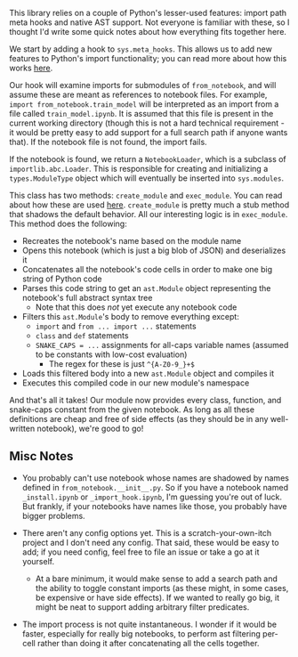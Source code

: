 This library relies on a couple of Python's lesser-used features: import path
meta hooks and native AST support. Not everyone is familiar with these, so I
thought I'd write some quick notes about how everything fits together here.

We start by adding a hook to `sys.meta_hooks`. This allows us to add new
features to Python's import functionality; you can read more about how this
works [here](https://docs.python.org/3/reference/import.html#the-meta-path).

Our hook will examine imports for submodules of `from_notebook`, and will
assume these are meant as references to notebook files. For example, `import
from_notebook.train_model` will be interpreted as an import from a file called
`train_model.ipynb`. It is assumed that this file is present in the current
working directory (though this is not a hard technical requirement - it would
be pretty easy to add support for a full search path if anyone wants that). If
the notebook file is not found, the import fails.

If the notebook is found, we return a `NotebookLoader`, which is a subclass of
`importlib.abc.Loader`. This is responsible for creating and initializing a
`types.ModuleType` object which will eventually be inserted into `sys.modules`.

This class has two methods: `create_module` and `exec_module`. You can read
about how these are used [here](https://docs.python.org/3/reference/import.html#loading).
`create_module` is pretty much a stub method that shadows the default behavior.
All our interesting logic is in `exec_module`. This method does the following:

* Recreates the notebook's name based on the module name
* Opens this notebook (which is just a big blob of JSON) and deserializes it
* Concatenates all the notebook's code cells in order to make one big string of Python code
* Parses this code string to get an `ast.Module` object representing the notebook's full abstract syntax tree
  * Note that this does *not* yet execute any notebook code
* Filters this `ast.Module`'s body to remove everything except:
  * `import` and `from ... import ...` statements
  * `class` and `def` statements
  * `SNAKE_CAPS = ...` assignments for all-caps variable names (assumed to be constants with low-cost evaluation)
    * The regex for these is just `^{A-Z0-9_}+$`
* Loads this filtered body into a new `ast.Module` object and compiles it
* Executes this compiled code in our new module's namespace

And that's all it takes! Our module now provides every class, function, and
snake-caps constant from the given notebook. As long as all these definitions
are cheap and free of side effects (as they should be in any well-written
notebook), we're good to go!

## Misc Notes

* You probably can't use notebook whose names are shadowed by names defined in
  `from_notebook.__init__.py`. So if you have a notebook named `_install.ipynb`
  or `_import_hook.ipynb`, I'm guessing you're out of luck. But frankly, if
  your notebooks have names like those, you probably have bigger problems.

* There aren't any config options yet. This is a scratch-your-own-itch project
  and I don't need any config. That said, these would be easy to add; if you
  need config, feel free to file an issue or take a go at it yourself.

  * At a bare minimum, it would make sense to add a search path and the ability
    to toggle constant imports (as these might, in some cases, be expensive or
    have side effects). If we wanted to really go big, it might be neat to
    support adding arbitrary filter predicates.

* The import process is not quite instantaneous. I wonder if it would be
  faster, especially for really big notebooks, to perform ast filtering
  per-cell rather than doing it after concatenating all the cells together.
